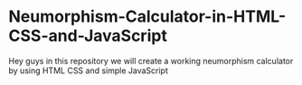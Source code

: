 # Neumorphism-Calculator-in-HTML-CSS-and-JavaScript
Hey guys in this repository we will create a working neumorphism calculator by using HTML CSS and simple JavaScript

